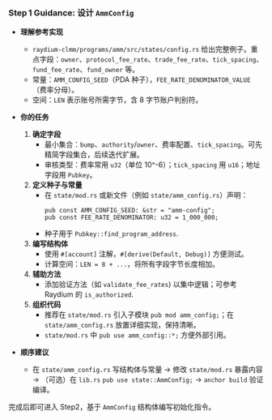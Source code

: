 ### Step 1 Guidance: 设计 `AmmConfig`

- **理解参考实现**
  - `raydium-clmm/programs/amm/src/states/config.rs` 给出完整例子。重点字段：`owner`、`protocol_fee_rate`、`trade_fee_rate`、`tick_spacing`、`fund_fee_rate`、`fund_owner` 等。
  - 常量：`AMM_CONFIG_SEED`（PDA 种子），`FEE_RATE_DENOMINATOR_VALUE`（费率分母）。
  - 空间：`LEN` 表示账号所需字节，含 8 字节账户判别符。

- **你的任务**
  1. **确定字段**  
     - 最小集合：`bump`、`authority`/`owner`、费率配置、`tick_spacing`。可先精简字段集合，后续迭代扩展。
     - 审核类型：费率常用 `u32`（单位 10^-6）；`tick_spacing` 用 `u16`；地址字段用 `Pubkey`。
  2. **定义种子与常量**  
     - 在 `state/mod.rs` 或新文件（例如 `state/amm_config.rs`）声明：
       ```
       pub const AMM_CONFIG_SEED: &str = "amm-config";
       pub const FEE_RATE_DENOMINATOR: u32 = 1_000_000;
       ```
     - 种子用于 `Pubkey::find_program_address`.
  3. **编写结构体**  
     - 使用 `#[account]` 注解，`#[derive(Default, Debug)]` 方便测试。
     - 计算空间：`LEN = 8 + ...`，将所有字段字节长度相加。
  4. **辅助方法**  
     - 添加验证方法（如 `validate_fee_rates`) 以集中逻辑；可参考 Raydium 的 `is_authorized`.
  5. **组织代码**  
     - 推荐在 `state/mod.rs` 引入子模块 `pub mod amm_config;`；在 `state/amm_config.rs` 放置详细实现，保持清晰。
     - `state/mod.rs` 中 `pub use amm_config::*;` 方便外部引用。

- **顺序建议**
  - 在 `state/amm_config.rs` 写结构体与常量 → 修改 `state/mod.rs` 暴露内容 → （可选）在 `lib.rs` `pub use state::AmmConfig;` → `anchor build` 验证编译。

完成后即可进入 Step2，基于 `AmmConfig` 结构体编写初始化指令。